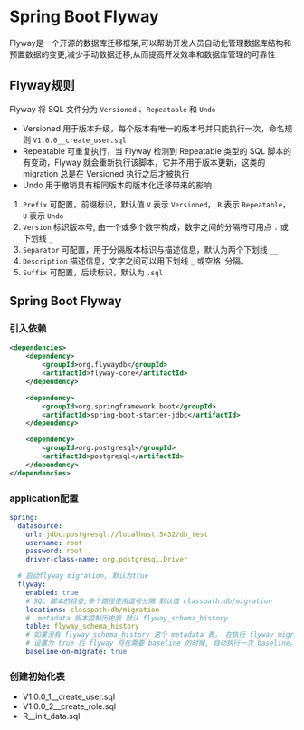 # Spring Boot Flyway

Flyway是一个开源的数据库迁移框架,可以帮助开发人员自动化管理数据库结构和预置数据的变更,减少手动数据迁移,从而提高开发效率和数据库管理的可靠性

## Flyway规则

Flyway 将 SQL 文件分为 `Versioned` 、`Repeatable` 和 `Undo`

- Versioned 用于版本升级，每个版本有唯一的版本号并只能执行一次，命名规则 `V1.0.0__create_user.sql`
- Repeatable 可重复执行，当 Flyway 检测到 Repeatable 类型的 SQL 脚本的有变动，Flyway 就会重新执行该脚本，它并不用于版本更新，这类的 migration 总是在 Versioned 执行之后才被执行
- Undo 用于撤销具有相同版本的版本化迁移带来的影响

1. `Prefix` 可配置，前缀标识，默认值 `V` 表示 `Versioned`， `R` 表示 `Repeatable`， `U` 表示 `Undo`
2. `Version` 标识版本号, 由一个或多个数字构成，数字之间的分隔符可用点 `.` 或下划线 `_`
3. `Separator` 可配置，用于分隔版本标识与描述信息，默认为两个下划线 `__`
4. `Description` 描述信息，文字之间可以用下划线 `_` 或空格` `分隔。
5. `Suffix` 可配置，后续标识，默认为 `.sql`

## Spring Boot Flyway
### 引入依赖

```xml
<dependencies>
    <dependency>
        <groupId>org.flywaydb</groupId>
        <artifactId>flyway-core</artifactId>
    </dependency>

    <dependency>
        <groupId>org.springframework.boot</groupId>
        <artifactId>spring-boot-starter-jdbc</artifactId>
    </dependency>

    <dependency>
        <groupId>org.postgresql</groupId>
        <artifactId>postgresql</artifactId>
    </dependency>
</dependencies>
```

### application配置

```yaml
spring:
  datasource:
    url: jdbc:postgresql://localhost:5432/db_test
    username: root
    password: root
    driver-class-name: org.postgresql.Driver

  # 启动flyway migration, 默认为true
  flyway:
    enabled: true
    # SQL 脚本的目录,多个路径使用逗号分隔 默认值 classpath:db/migration
    locations: classpath:db/migration
    #  metadata 版本控制历史表 默认 flyway_schema_history
    table: flyway_schema_history
    # 如果没有 flyway_schema_history 这个 metadata 表， 在执行 flyway migrate 命令之前, 必须先执行 flyway baseline 命令
    # 设置为 true 后 flyway 将在需要 baseline 的时候, 自动执行一次 baseline。
    baseline-on-migrate: true
```

### 创建初始化表

- V1.0.0_1__create_user.sql
- V1.0.0_2__create_role.sql
- R__init_data.sql
